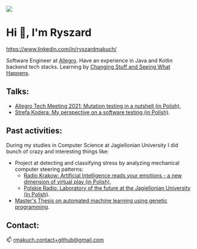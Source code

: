 ![](https://komarev.com/ghpvc/?username=ryszardmakuch&style=flat-square&color=orange)

# Hi 👋, I'm Ryszard

https://www.linkedin.com/in/ryszardmakuch/

Software Engineer at [Allegro](https://github.com/allegro). Have an experience in Java and Kotlin backend tech stacks. Learning by [Changing Stuff and Seeing What Happens](https://i.imgur.com/s425j5u.png). 

## Talks:

- [Allegro Tech Meeting 2021: Mutation testing in a nutshell (in Polish)](https://youtu.be/X023N45nbnE?t=3517),
- [Strefa Kodera: My perspective on a software testing (in Polish)](https://strefakodera.pl/po-godzinach/ryszard-makuch-o-testowaniu-oprogramowania).

## Past activities:

During my studies in Computer Science at Jagiellonian University I did bunch of crazy and interesting things like: 

- Project at detecting and classifying stress by analyzing mechanical computer steering patterns:
  - [Radio Krakow: Artificial Intelligence reads your emotions - a new dimension of virtual play (in Polish)](https://www.radiokrakow.pl/audycje/pracuja-na-nobla/interfejes-emocjonalny-nowatorskie-badania-nad-baedaniem-emocji-uczestnika-gry-przy-pomocy-sztucznej-inteligencji/),
  - [Polskie Radio: Laboratory of the future at the Jagiellonian University (in Polish)](https://www.polskieradio.pl/9/201/Artykul/1247414,Laboratorium-przyszlosci-na-Uniwersytecie-Jagiellonskim).
- [Master's Thesis on automated machine learning using genetic programming](https://gist.github.com/ryszardmakuch/3d278653469b827d147fb79b35804258).

## Contact:

📫 rmakuch.contact+github@gmail.com
